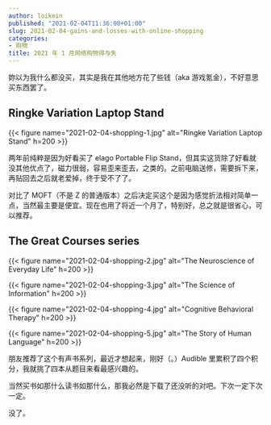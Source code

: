 ```yaml
---
author: loikein
published: "2021-02-04T11:36:00+01:00"
slug: 2021-02-04-gains-and-losses-with-online-shopping
categories:
- 购物
title: 2021 年 1 月网络购物得与失
---
```

妳以为我什么都没买，其实是我在其他地方花了些钱（aka
游戏氪金），不好意思买东西罢了。


## Ringke Variation Laptop Stand

{{< figure name="2021-02-04-shopping-1.jpg" alt="Ringke Variation Laptop Stand" h=200 >}}

两年前纯粹是因为好看买了 elago Portable Flip Stand，但其实这货除了好看就没其他优点了，磁力很弱，容易歪来歪去，之类的。之前电脑送修，需要拆下来，再贴回去之后就老爱掉，终于受不了了。

对比了 MOFT（不是 Z 的普通版本）之后决定买这个是因为感觉折法相对简单一点，当然最主要是便宜。现在也用了将近一个月了，特别好，总之就是很省心，可以推荐。

## The Great Courses series

{{< figure name="2021-02-04-shopping-2.jpg" alt="The Neuroscience of Everyday Life" h=200 >}}

{{< figure name="2021-02-04-shopping-3.jpg" alt="The Science of Information" h=200 >}}

{{< figure name="2021-02-04-shopping-4.jpg" alt="Cognitive Behavioral Therapy" h=200 >}}

{{< figure name="2021-02-04-shopping-5.jpg" alt="The Story of Human Language" h=200 >}}

朋友推荐了这个有声书系列，最近才想起来，刚好（。）Audible 里累积了四个积分，我就挑了四本从题目来看最感兴趣的。

当然买书如那什么读书如那什么，那我必然是下载了还没听的对吧。下次一定下次一定。


没了。
